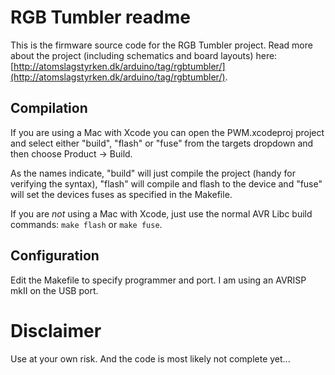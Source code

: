 # RGB Tumbler readme

This is the firmware source code for the RGB Tumbler project. Read more about the project (including schematics and board layouts) here: [http://atomslagstyrken.dk/arduino/tag/rgbtumbler/](http://atomslagstyrken.dk/arduino/tag/rgbtumbler/).

## Compilation

If you are using a Mac with Xcode you can open the PWM.xcodeproj project and select either "build", "flash" or "fuse" from the targets dropdown and then choose Product -> Build.

As the names indicate, "build" will just compile the project (handy for verifying the syntax), "flash" will compile and flash to the device and "fuse" will set the devices fuses as specified in the Makefile.

If you are _not_ using a Mac with Xcode, just use the normal AVR Libc build commands: `make flash` or `make fuse`.

## Configuration

Edit the Makefile to specify programmer and port. I am using an AVRISP mkII on the USB port.

# Disclaimer

Use at your own risk. And the code is most likely not complete yet...